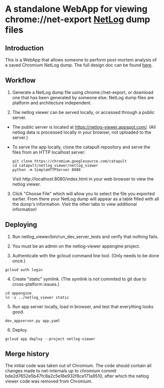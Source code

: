 A standalone WebApp for viewing chrome://net-export
[NetLog](https://www.chromium.org/developers/design-documents/network-stack/netlog) dump files
============

Introduction
------------
This is a WebApp that allows someone to perform post-mortem analysis of a
saved Chromium NetLog dump. The full design doc can be found
[here](https://docs.google.com/document/d/1Ll7T5cguj5m2DqkUTad5DWRCqtbQ3L1q9FRvTN5-Y28/edit#).


Workflow
--------------
1. Generate a NetLog dump file using chrome://net-export, or download one that
has been generated by someone else. NetLog dump files are platform and
architecture independent.

2. The netlog viewer can be served locally, or accessed through a public server.

  * The public server is located at https://netlog-viewer.appspot.com/.
    (All netlog data is processed locally in your browser, not uploaded to the
    server.)

  * To serve the app locally, clone the catapult repository and serve the files
    from an HTTP localhost server:
    ```
    git clone https://chromium.googlesource.com/catapult
    cd catapult/netlog_viewer/netlog_viewer
    python -m SimpleHTTPServer 8080
    ```

    Visit http://localhost:8080/index.html in your web browser to view the
    netlog viewer.


3. Click "Choose File" which will allow you to select the file you
exported earlier. From there your NetLog dump will appear as a table filled
with all the dump's information. Visit the other tabs to view additional
information!


Deploying
------------
1. Run netlog_viewer/bin/run_dev_server_tests and verify that nothing fails.

2. You must be an admin on the netlog-viewer appengine project.

3. Authenticate with the gcloud command line tool. (Only needs to be done once.)
```
gcloud auth login
```

4. Create "static" symlink. (The symlink is not commited to git due to
cross-platform issues.)
```
cd appengine
ln -s ../netlog_viewer static
```

5. Run app server locally, load in browser, and test that everything looks good.
```
dev_appserver.py app.yaml
```

6. Deploy.
```
gcloud app deploy --project netlog-viewer
```


Merge history
------------
The initial code was taken out of Chromium. The code should contain all
changes made to net-internals up to chromium commit
bde2d7652e5b47fc8a2c5e18e932f8ce171a9510, after which the netlog viewer code
was removed from Chromium.

